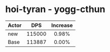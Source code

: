 # hoi-tyran - yogg-cthun
| Actor | DPS | Increase |
|---|:---:|:---:|
|new|115000|0.98%|
|Base|113887|0.00%|
